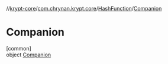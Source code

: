 //[krypt-core](../../../../index.md)/[com.chrynan.krypt.core](../../index.md)/[HashFunction](../index.md)/[Companion](index.md)

# Companion

[common]\
object [Companion](index.md)
